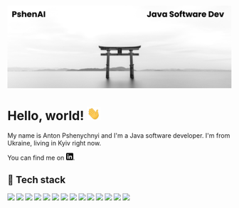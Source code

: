 [![Header](https://raw.githubusercontent.com/PshenAI/PshenAI/master/banner.png "Header")](https://www.linkedin.com/in/pshenai/)

# Hello, world! <img src="https://raw.githubusercontent.com/PshenAI/PshenAI/master/wave.gif" width="30px" height="30px" />

My name is Anton Pshenychnyi and I'm a Java software developer. I'm from Ukraine, living in Kyiv right now. 

You can find me on [![LinkedIn][1.2]][1].

## 🔧 Tech stack
![](https://img.shields.io/badge/-Java-red?style=for-the-badge&logo=Java&logoColor=white)
![](https://img.shields.io/badge/-Spring-green?style=for-the-badge&logo=Spring&logoColor=white)
![](https://img.shields.io/badge/-amazonaws-FF9900?style=for-the-badge&logo=amazonaws&logoColor=white)
![](https://img.shields.io/badge/-googlecloud-4285F4?style=for-the-badge&logo=googlecloud&logoColor=white)
![](https://img.shields.io/badge/-Hibernate-59666C?style=for-the-badge&logo=Hibernate&logoColor=b6ac70)
![](https://img.shields.io/badge/-PostgreSQL-2a638e?style=for-the-badge&logo=PostgreSQL&logoColor=white)
![](https://img.shields.io/badge/-MongoDB-white?style=for-the-badge&logo=MongoDB&logoColor=00ae46)
![](https://img.shields.io/badge/-Maven-A01F63?style=for-the-badge&logo=apachemaven&logoColor=red)
![](https://img.shields.io/badge/-docker-white?style=for-the-badge&logo=docker&logoColor=098ceb)
![](https://img.shields.io/badge/-junit5-005a31?style=for-the-badge&logo=junit5&logoColor=bc3138)
![](https://img.shields.io/badge/-apachejmeter-233559?style=for-the-badge&logo=apachejmeter)
![](https://img.shields.io/badge/-apachetomcat-white?style=for-the-badge&logo=apachetomcat)
![](https://img.shields.io/badge/-githubactions-67717D?style=for-the-badge&logo=githubactions)
![](https://img.shields.io/badge/-jenkins-white?style=for-the-badge&logo=jenkins)

<!-- icons -->

[1.2]: https://raw.githubusercontent.com/PshenAI/PshenAI/master/linkedin-3-16.png (LinkedIn icon without padding)


<!-- links to social media accounts -->
[1]: https://www.linkedin.com/in/pshenai/
